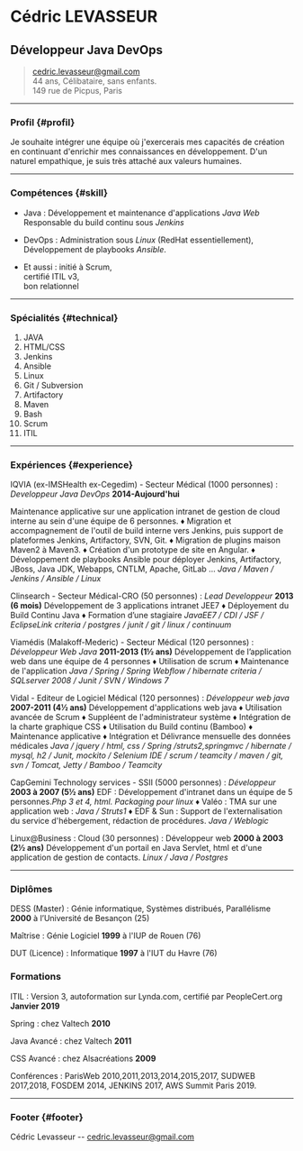 # Cédric LEVASSEUR
## Développeur Java DevOps
> [cedric.levasseur@gmail.com](cedric.levasseur@gmail.com)  
> 44 ans, Célibataire, sans enfants.<br>
> 149 rue de Picpus, Paris


------

### Profil {#profil}

Je souhaite intégrer une équipe où j'exercerais mes capacités de création en continuant d'enrichir mes connaissances en développement. D'un naturel
empathique, je suis très attaché aux valeurs humaines.

------

### Compétences {#skill}

* Java
  : Développement et maintenance d'applications _Java Web_ Responsable du build continu sous _Jenkins_

* DevOps
  : Administration sous _Linux_ (RedHat essentiellement), Développement de playbooks _Ansible_. 

* Et aussi
  : initié à Scrum, <br>certifié ITIL v3,<br> bon relationnel


-------

### Spécialités {#technical}

1. JAVA
1. HTML/CSS
1. Jenkins
1. Ansible
1. Linux
1. Git / Subversion
1. Artifactory
1. Maven
1. Bash
1. Scrum
1. ITIL

------

### Expériences {#experience}

IQVIA (ex-IMSHealth ex-Cegedim) - Secteur Médical (1000 personnes)
: *Developpeur Java DevOps*
  __2014-Aujourd'hui__
  
  Maintenance applicative sur une application intranet de gestion de cloud interne au sein d'une équipe de 6 personnes. 
  &diams; Migration et accompagnement de l'outil de build interne vers Jenkins, puis support de plateformes Jenkins, Artifactory, SVN, Git. 
  &diams; Migration de plugins maison Maven2 à Maven3. 
  &diams; Création d'un prototype de site en Angular.
  &diams; Développement de playbooks Ansible pour déployer Jenkins, Artifactory, JBoss, Java JDK, Webapps, CNTLM, Apache, GitLab ...
  _Java / Maven / Jenkins / Ansible / Linux_    



Clinsearch - Secteur Médical-CRO (50 personnes)
: *Lead Developpeur*
  __2013 (6 mois)__
  Développement de 3 applications intranet JEE7
  &diams; Déployement du Build Continu Java
  &diams; Formation d’une stagiaire
  _JavaEE7 / CDI / JSF / EclipseLink criteria / postgres / junit / git / linux / continuum_



Viamédis (Malakoff-Mederic) - Secteur Médical (120 personnes) 
: *Développeur Web Java*
  __2011-2013 (1½ ans)__
  Développement de l’application web dans une équipe de 4 personnes
  &diams; Utilisation de scrum
  &diams; Maintenance de l'application
  _Java / Spring / Spring Webflow / hibernate criteria / SQLserver 2008 / Junit / SVN / Windows 7_



Vidal - Editeur de Logiciel Médical (120 personnes)
: *Développeur web java*
  __2007-2011 (4½ ans)__
  Développement d'applications web java
  &diams; Utilisation avancée de Scrum
  &diams; Suppléent de l'administrateur système
  &diams; Intégration de la charte graphique CSS
  &diams; Utilisation du Build continu (Bamboo)
  &diams; Maintenance applicative
  &diams; Intégration et Délivrance mensuelle des données médicales
  _Java / jquery / html, css / Spring  /struts2,springmvc / hibernate / mysql, h2 / Junit, mockito / Selenium IDE / scrum / teamcity / maven / git, svn / Tomcat, Jetty / Bamboo / Teamcity_



CapGemini Technology services - SSII (5000 personnes)
: *Développeur*
  __2003 à 2007 (5½ ans)__
  EDF : Développement d'intranet dans un équipe de 5 personnes._Php 3 et 4, html. Packaging pour linux_
  &diams;  Valéo : TMA sur une application web : _Java / Struts1_
  &diams; EDF & Sun : Support de l'externalisation du service d'hébergement, rédaction de procédures. _Java / Weblogic_



Linux@Business : Cloud (30 personnes)
: Développeur web
  __2000 à 2003 (2½ ans)__
  Développement d'un portail en Java Servlet, html et d'une application de gestion de contacts. _Linux / Java / Postgres_


------

### Diplômes 

DESS (Master) 
: Génie informatique, Systèmes distribués, Parallélisme
  __2000__
  à l’Université de Besançon (25)

Maîtrise
: Génie Logiciel 
  __1999__ 
  à l'IUP de Rouen (76)


DUT (Licence)
: Informatique
  __1997__
  à l'IUT du Havre (76)

### Formations

ITIL
: Version 3, autoformation sur Lynda.com, certifié par PeopleCert.org
  __Janvier 2019__

Spring
: chez Valtech
  __2010__

Java Avancé
: chez Valtech
 __2011__ 

CSS Avancé
: chez Alsacréations
  __2009__

Conférences
: ParisWeb 2010,2011,2013,2014,2015,2017, SUDWEB 2017,2018, FOSDEM 2014, JENKINS 2017, AWS Summit Paris 2019.

------
### Footer {#footer}

Cédric Levasseur -- [cedric.levasseur@gmail.com](cedric.levasseur@gmail.com)

